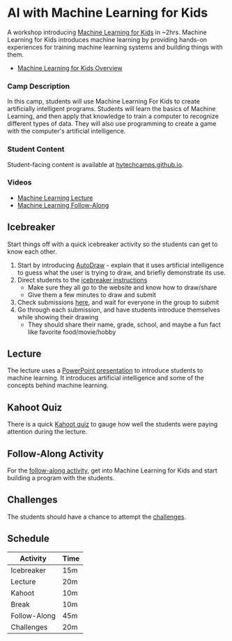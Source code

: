 # AI with Machine Learning for Kids
A workshop introducing [Machine Learning for Kids](https://machinelearningforkids.co.uk) in ~2hrs. Machine Learning for Kids introduces machine learning by providing hands-on experiences for training machine learning systems and building things with them.

- [Machine Learning for Kids Overview](https://www.youtube.com/watch?v=EjbHXMzeX4c)

### Camp Description
In this camp, students will use Machine Learning For Kids to create artificially intelligent programs. Students will learn the basics of Machine Learning, and then apply that knowledge to train a computer to recognize different types of data. They will also use programming to create a game with the computer's artificial intelligence.

### Student Content
Student-facing content is available at [hytechcamps.github.io](https://hytechcamps.github.io/machine-learning).

### Videos
- [Machine Learning Lecture](https://www.youtube.com/watch?v=V_ZyIPDtLuc&list=PL1P_sExxi-9NeogaTKc9lSzoUkqPuqHOT)
- [Machine Learning Follow-Along](https://www.youtube.com/watch?v=f-G1qTerPqk&list=PL1P_sExxi-9NeogaTKc9lSzoUkqPuqHOT)

## Icebreaker
Start things off with a quick icebreaker activity so the students can get to know each other.

1. Start by introducing [AutoDraw](https://www.autodraw.com/) - explain that it uses artificial intelligence to guess what the user is trying to draw, and briefly demonstrate its use.
1. Direct students to the [icebreaker instructions](Icebreaker.md)
    - Make sure they all go to the website and know how to draw/share
    - Give them a few minutes to draw and submit
1. Check submissions [here](https://docs.google.com/spreadsheets/d/1e5H-Zyl8yPrZ1bwpig63lj7-j8sDnSK10walWrbBdtw/edit?usp=sharing), and wait for everyone in the group to submit
1. Go through each submission, and have students introduce themselves while showing their drawing
    - They should share their name, grade, school, and maybe a fun fact like favorite food/movie/hobby

## Lecture
The lecture uses a [PowerPoint presentation](MachineLearning.pptx) to introduce students to machine learning. It introduces artificial intelligence and some of the concepts behind machine learning.

## Kahoot Quiz
There is a quick [Kahoot quiz](https://create.kahoot.it/share/8d6399d8-3979-45ad-bae5-52824765632f) to gauge how well the students were paying attention during the lecture.

## Follow-Along Activity
For the [follow-along activity](FollowAlong.md), get into Machine Learning for Kids and start building a program with the students.

## Challenges
The students should have a chance to attempt the [challenges](Challenges.md).

## Schedule

| Activity | Time |
|-|-|
| Icebreaker | 15m |
| Lecture | 20m |
| Kahoot | 10m |
| Break | 10m |
| Follow-Along | 45m |
| Challenges | 20m |